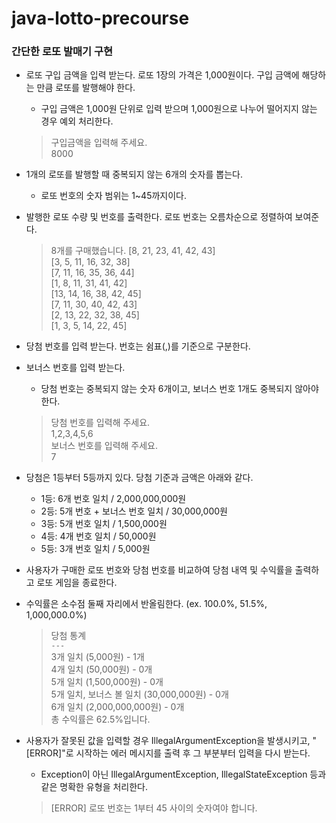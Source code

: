 # java-lotto-precourse
### 간단한 로또 발매기 구현
- 로또 구입 금액을 입력 받는다. 로또 1장의 가격은 1,000원이다. 구입 금액에 해당하는 만큼 로또를 발행해야 한다.
  - 구입 금액은 1,000원 단위로 입력 받으며 1,000원으로 나누어 떨어지지 않는 경우 예외 처리한다.
  > 구입금액을 입력해 주세요.  
  8000
- 1개의 로또를 발행할 때 중복되지 않는 6개의 숫자를 뽑는다.
  - 로또 번호의 숫자 범위는 1~45까지이다.
- 발행한 로또 수량 및 번호를 출력한다. 로또 번호는 오름차순으로 정렬하여 보여준다.
  > 8개를 구매했습니다.
  [8, 21, 23, 41, 42, 43]  
  [3, 5, 11, 16, 32, 38]  
  [7, 11, 16, 35, 36, 44]  
  [1, 8, 11, 31, 41, 42]  
  [13, 14, 16, 38, 42, 45]  
  [7, 11, 30, 40, 42, 43]  
  [2, 13, 22, 32, 38, 45]  
  [1, 3, 5, 14, 22, 45]  
- 당첨 번호를 입력 받는다. 번호는 쉼표(,)를 기준으로 구분한다.
- 보너스 번호를 입력 받는다.
  - 당첨 번호는 중복되지 않는 숫자 6개이고, 보너스 번호 1개도 중복되지 않아야 한다.
  > 당첨 번호를 입력해 주세요.  
  1,2,3,4,5,6  
  보너스 번호를 입력해 주세요.  
  7  

- 당첨은 1등부터 5등까지 있다. 당첨 기준과 금액은 아래와 같다.
  - 1등: 6개 번호 일치 / 2,000,000,000원
  - 2등: 5개 번호 + 보너스 번호 일치 / 30,000,000원
  - 3등: 5개 번호 일치 / 1,500,000원
  - 4등: 4개 번호 일치 / 50,000원
  - 5등: 3개 번호 일치 / 5,000원
- 사용자가 구매한 로또 번호와 당첨 번호를 비교하여 당첨 내역 및 수익률을 출력하고 로또 게임을 종료한다.
- 수익률은 소수점 둘째 자리에서 반올림한다. (ex. 100.0%, 51.5%, 1,000,000.0%)
  > 당첨 통계  
  `---`  
  3개 일치 (5,000원) - 1개  
  4개 일치 (50,000원) - 0개  
  5개 일치 (1,500,000원) - 0개  
  5개 일치, 보너스 볼 일치 (30,000,000원) - 0개  
  6개 일치 (2,000,000,000원) - 0개  
  총 수익률은 62.5%입니다.  
- 사용자가 잘못된 값을 입력할 경우 IllegalArgumentException을 발생시키고, "[ERROR]"로 시작하는 에러 메시지를 출력 후 그 부분부터 입력을 다시 받는다.
  - Exception이 아닌 IllegalArgumentException, IllegalStateException 등과 같은 명확한 유형을 처리한다.
  > [ERROR] 로또 번호는 1부터 45 사이의 숫자여야 합니다.